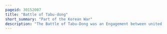 ```yaml
---
pageid: 30152007
title: "Battle of Tabu-dong"
short_summary: "Part of the Korean War"
description: "The Battle of Tabu-Dong was an Engagement between united Nations Command and north korean Forces in early Stages of the korean War from 1 September to 15 September 1950 in the Vicinity of tabu-dong Chilgok county North of Taegu in south Korea. It was Part of the Battle of pusan Perimeter and was one of several large Engagements simultaneously fought. The Battle ended in a Victory for the Un after large Numbers of United States Army and Republic of Korea Army troops repelled a strong korean People's Army Attack."
---
```

